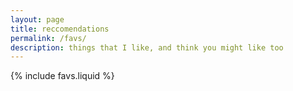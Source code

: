 ```yaml
---
layout: page
title: reccomendations
permalink: /favs/
description: things that I like, and think you might like too
---
```


{% include favs.liquid %}

